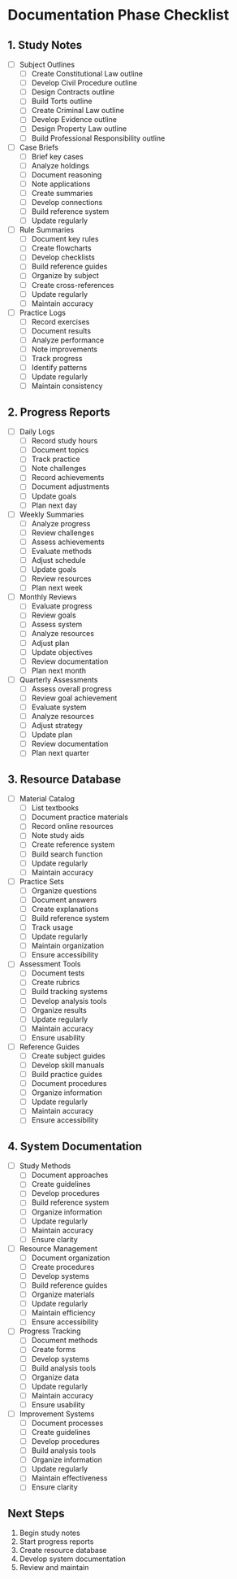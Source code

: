 # Documentation Phase Checklist

## 1. Study Notes
- [ ] Subject Outlines
  - [ ] Create Constitutional Law outline
  - [ ] Develop Civil Procedure outline
  - [ ] Design Contracts outline
  - [ ] Build Torts outline
  - [ ] Create Criminal Law outline
  - [ ] Develop Evidence outline
  - [ ] Design Property Law outline
  - [ ] Build Professional Responsibility outline

- [ ] Case Briefs
  - [ ] Brief key cases
  - [ ] Analyze holdings
  - [ ] Document reasoning
  - [ ] Note applications
  - [ ] Create summaries
  - [ ] Develop connections
  - [ ] Build reference system
  - [ ] Update regularly

- [ ] Rule Summaries
  - [ ] Document key rules
  - [ ] Create flowcharts
  - [ ] Develop checklists
  - [ ] Build reference guides
  - [ ] Organize by subject
  - [ ] Create cross-references
  - [ ] Update regularly
  - [ ] Maintain accuracy

- [ ] Practice Logs
  - [ ] Record exercises
  - [ ] Document results
  - [ ] Analyze performance
  - [ ] Note improvements
  - [ ] Track progress
  - [ ] Identify patterns
  - [ ] Update regularly
  - [ ] Maintain consistency

## 2. Progress Reports
- [ ] Daily Logs
  - [ ] Record study hours
  - [ ] Document topics
  - [ ] Track practice
  - [ ] Note challenges
  - [ ] Record achievements
  - [ ] Document adjustments
  - [ ] Update goals
  - [ ] Plan next day

- [ ] Weekly Summaries
  - [ ] Analyze progress
  - [ ] Review challenges
  - [ ] Assess achievements
  - [ ] Evaluate methods
  - [ ] Adjust schedule
  - [ ] Update goals
  - [ ] Review resources
  - [ ] Plan next week

- [ ] Monthly Reviews
  - [ ] Evaluate progress
  - [ ] Review goals
  - [ ] Assess system
  - [ ] Analyze resources
  - [ ] Adjust plan
  - [ ] Update objectives
  - [ ] Review documentation
  - [ ] Plan next month

- [ ] Quarterly Assessments
  - [ ] Assess overall progress
  - [ ] Review goal achievement
  - [ ] Evaluate system
  - [ ] Analyze resources
  - [ ] Adjust strategy
  - [ ] Update plan
  - [ ] Review documentation
  - [ ] Plan next quarter

## 3. Resource Database
- [ ] Material Catalog
  - [ ] List textbooks
  - [ ] Document practice materials
  - [ ] Record online resources
  - [ ] Note study aids
  - [ ] Create reference system
  - [ ] Build search function
  - [ ] Update regularly
  - [ ] Maintain accuracy

- [ ] Practice Sets
  - [ ] Organize questions
  - [ ] Document answers
  - [ ] Create explanations
  - [ ] Build reference system
  - [ ] Track usage
  - [ ] Update regularly
  - [ ] Maintain organization
  - [ ] Ensure accessibility

- [ ] Assessment Tools
  - [ ] Document tests
  - [ ] Create rubrics
  - [ ] Build tracking systems
  - [ ] Develop analysis tools
  - [ ] Organize results
  - [ ] Update regularly
  - [ ] Maintain accuracy
  - [ ] Ensure usability

- [ ] Reference Guides
  - [ ] Create subject guides
  - [ ] Develop skill manuals
  - [ ] Build practice guides
  - [ ] Document procedures
  - [ ] Organize information
  - [ ] Update regularly
  - [ ] Maintain accuracy
  - [ ] Ensure accessibility

## 4. System Documentation
- [ ] Study Methods
  - [ ] Document approaches
  - [ ] Create guidelines
  - [ ] Develop procedures
  - [ ] Build reference system
  - [ ] Organize information
  - [ ] Update regularly
  - [ ] Maintain accuracy
  - [ ] Ensure clarity

- [ ] Resource Management
  - [ ] Document organization
  - [ ] Create procedures
  - [ ] Develop systems
  - [ ] Build reference guides
  - [ ] Organize materials
  - [ ] Update regularly
  - [ ] Maintain efficiency
  - [ ] Ensure accessibility

- [ ] Progress Tracking
  - [ ] Document methods
  - [ ] Create forms
  - [ ] Develop systems
  - [ ] Build analysis tools
  - [ ] Organize data
  - [ ] Update regularly
  - [ ] Maintain accuracy
  - [ ] Ensure usability

- [ ] Improvement Systems
  - [ ] Document processes
  - [ ] Create guidelines
  - [ ] Develop procedures
  - [ ] Build analysis tools
  - [ ] Organize information
  - [ ] Update regularly
  - [ ] Maintain effectiveness
  - [ ] Ensure clarity

## Next Steps
1. Begin study notes
2. Start progress reports
3. Create resource database
4. Develop system documentation
5. Review and maintain 